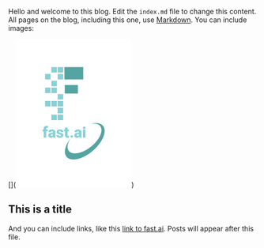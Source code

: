 Hello and welcome to this blog. Edit the `index.md` file to change this content. All pages on the blog, including this one, use [Markdown](https://guides.github.com/features/mastering-markdown/). You can include images:

[](![Image of fast.ai logo](images/logo.png))

## This is a title

And you can include links, like this [link to fast.ai](https://www.fast.ai). Posts will appear after this file. 

